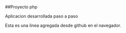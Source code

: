##Proyecto php

Aplicacion desarrollada paso a paso 

Esta es una linea agregada desde github en el navegador.
